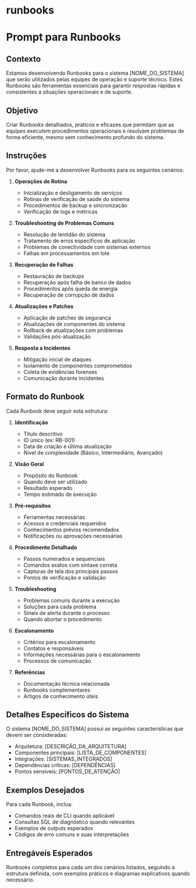 # runbooks

# Prompt para Runbooks

## Contexto

Estamos desenvolvendo Runbooks para o sistema [NOME_DO_SISTEMA] que serão utilizados pelas equipes de operação e suporte técnico. Estes Runbooks são ferramentas essenciais para garantir respostas rápidas e consistentes a situações operacionais e de suporte.

## Objetivo

Criar Runbooks detalhados, práticos e eficazes que permitam que as equipes executem procedimentos operacionais e resolvam problemas de forma eficiente, mesmo sem conhecimento profundo do sistema.

## Instruções

Por favor, ajude-me a desenvolver Runbooks para os seguintes cenários:

1. **Operações de Rotina**

   - Inicialização e desligamento de serviços
   - Rotinas de verificação de saúde do sistema
   - Procedimentos de backup e sincronização
   - Verificação de logs e métricas

2. **Troubleshooting de Problemas Comuns**

   - Resolução de lentidão do sistema
   - Tratamento de erros específicos de aplicação
   - Problemas de conectividade com sistemas externos
   - Falhas em processamentos em lote

3. **Recuperação de Falhas**

   - Restauração de backups
   - Recuperação após falha de banco de dados
   - Procedimentos após queda de energia
   - Recuperação de corrupção de dados

4. **Atualizações e Patches**

   - Aplicação de patches de segurança
   - Atualizações de componentes do sistema
   - Rollback de atualizações com problemas
   - Validações pós-atualização

5. **Resposta a Incidentes**
   - Mitigação inicial de ataques
   - Isolamento de componentes comprometidos
   - Coleta de evidências forenses
   - Comunicação durante incidentes

## Formato do Runbook

Cada Runbook deve seguir esta estrutura:

1. **Identificação**

   - Título descritivo
   - ID único (ex: RB-001)
   - Data de criação e última atualização
   - Nível de complexidade (Básico, Intermediário, Avançado)

2. **Visão Geral**

   - Propósito do Runbook
   - Quando deve ser utilizado
   - Resultado esperado
   - Tempo estimado de execução

3. **Pré-requisitos**

   - Ferramentas necessárias
   - Acessos e credenciais requeridos
   - Conhecimentos prévios recomendados
   - Notificações ou aprovações necessárias

4. **Procedimento Detalhado**

   - Passos numerados e sequenciais
   - Comandos exatos com sintaxe correta
   - Capturas de tela dos principais passos
   - Pontos de verificação e validação

5. **Troubleshooting**

   - Problemas comuns durante a execução
   - Soluções para cada problema
   - Sinais de alerta durante o processo
   - Quando abortar o procedimento

6. **Escalonamento**

   - Critérios para escalonamento
   - Contatos e responsáveis
   - Informações necessárias para o escalonamento
   - Processos de comunicação

7. **Referências**
   - Documentação técnica relacionada
   - Runbooks complementares
   - Artigos de conhecimento úteis

## Detalhes Específicos do Sistema

O sistema [NOME_DO_SISTEMA] possui as seguintes características que devem ser consideradas:

- Arquitetura: [DESCRIÇÃO_DA_ARQUITETURA]
- Componentes principais: [LISTA_DE_COMPONENTES]
- Integrações: [SISTEMAS_INTEGRADOS]
- Dependências críticas: [DEPENDÊNCIAS]
- Pontos sensíveis: [PONTOS_DE_ATENÇÃO]

## Exemplos Desejados

Para cada Runbook, inclua:

- Comandos reais de CLI quando aplicável
- Consultas SQL de diagnóstico quando relevantes
- Exemplos de outputs esperados
- Códigos de erro comuns e suas interpretações

## Entregáveis Esperados

Runbooks completos para cada um dos cenários listados, seguindo a estrutura definida, com exemplos práticos e diagramas explicativos quando necessário.
